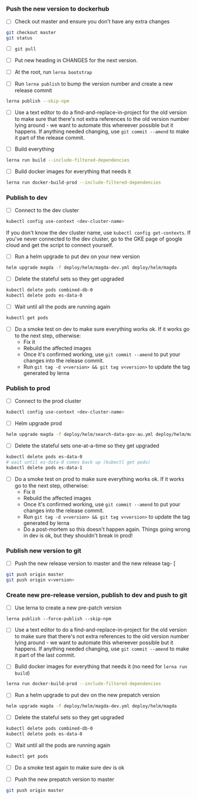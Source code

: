 
### Push the new version to dockerhub
- [ ] Check out master and ensure you don't have any extra changes
```bash
git checkout master
git status
```

- [ ] `git pull`

- [ ] Put new heading in CHANGES for the next version.

- [ ] At the root, run `lerna bootstrap`

- [ ] Run `lerna publish` to bump the version number and create a new release commit
```bash
lerna publish --skip-npm
```

- [ ] Use a text editor to do a find-and-replace-in-project for the old version to make sure that there's not extra references to the old version number lying around - we want to automate this whereever possible but it happens. If anything needed changing, use `git commit --amend` to make it part of the release commit.

- [ ] Build everything
```bash
lerna run build --include-filtered-dependencies
```

- [ ] Build docker images for everything that needs it
```bash
lerna run docker-build-prod --include-filtered-dependencies
```

### Publish to dev
- [ ] Connect to the dev cluster
```bash
kubectl config use-context <dev-cluster-name>
```

If you don't know the dev cluster name, use `kubectl config get-contexts`. If you've never connected to the dev cluster, go to the GKE page of google cloud and get the script to connect yourself.

- [ ] Run a helm upgrade to put dev on your new version
```bash
helm upgrade magda -f deploy/helm/magda-dev.yml deploy/helm/magda
```

- [ ] Delete the stateful sets so they get upgraded
```bash
kubectl delete pods combined-db-0
kubectl delete pods es-data-0
```

- [ ] Wait until all the pods are running again
```bash
kubectl get pods
```

- [ ] Do a smoke test on dev to make sure everything works ok. If it works go to the next step, otherwise:
    - Fix it
    - Rebuild the affected images
    - Once it's confirmed working, use `git commit --amend` to put your changes into the release commit.
    - Run `git tag -d v<version> && git tag v<version>` to update the tag generated by lerna
    
### Publish to prod
- [ ] Connect to the prod cluster
```bash
kubectl config use-context <dev-cluster-name>
```

- [ ] Helm upgrade prod
```bash
helm upgrade magda -f deploy/helm/search-data-gov-au.yml deploy/helm/magda
```

- [ ] Delete the stateful sets one-at-a-time so they get upgraded
```bash
kubectl delete pods es-data-0
# wait until es-data-0 comes back up (kubectl get pods)
kubectl delete pods es-data-1
```

- [ ] Do a smoke test on prod to make sure everything works ok. If it works go to the next step, otherwise:
    - Fix it
    - Rebuild the affected images
    - Once it's confirmed working, use `git commit --amend` to put your changes into the release commit.
    - Run `git tag -d v<version> && git tag v<version>` to update the tag generated by lerna
    - Do a post-mortem so this doesn't happen again. Things going wrong in dev is ok, but they shouldn't break in prod!

### Publish new version to git
- [ ] Push the new release version to master and the new release tag- [ 
```bash
git push origin master
git push origin v<version>
```

### Create new pre-release version, publish to dev and push to git
- [ ] Use lerna to create a new pre-patch version
```
lerna publish --force-publish --skip-npm
```

- [ ] Use a text editor to do a find-and-replace-in-project for the old version to make sure that there's not extra references to the old version number lying around - we want to automate this whereever possible but it happens. If anything needed changing, use `git commit --amend` to make it part of the last commit.

- [ ] Build docker images for everything that needs it (no need for `lerna run build`)
```bash
lerna run docker-build-prod --include-filtered-dependencies
```

- [ ] Run a helm upgrade to put dev on the new prepatch version
```bash
helm upgrade magda -f deploy/helm/magda-dev.yml deploy/helm/magda
```

- [ ] Delete the stateful sets so they get upgraded
```bash
kubectl delete pods combined-db-0
kubectl delete pods es-data-0
```

- [ ] Wait until all the pods are running again
```bash
kubectl get pods
```

- [ ] Do a smoke test again to make sure dev is ok

- [ ] Push the new prepatch version to master
```bash
git push origin master
```
